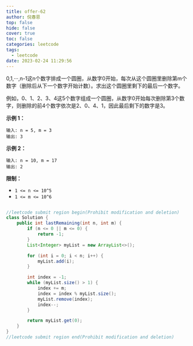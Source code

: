 ```yaml
---
title: offer-62
author: 倪春恩
top: false
hide: false
cover: true
toc: false
categories: leetcode
tags:
  - leetcode
date: 2023-02-24 11:29:56
---
```


0,1,···,n-1这n个数字排成一个圆圈，从数字0开始，每次从这个圆圈里删除第m个数字（删除后从下一个数字开始计数）。求出这个圆圈里剩下的最后一个数字。

例如，0、1、2、3、4这5个数字组成一个圆圈，从数字0开始每次删除第3个数字，则删除的前4个数字依次是2、0、4、1，因此最后剩下的数字是3。



**示例 1：**

```
输入: n = 5, m = 3
输出: 3
```

**示例 2：**

```
输入: n = 10, m = 17
输出: 2
```



**限制：**

- `1 <= n <= 10^5`
- `1 <= m <= 10^6`

```java

//leetcode submit region begin(Prohibit modification and deletion)
class Solution {
    public int lastRemaining(int n, int m) {
        if (n <= 0 || m <= 0) {
            return -1;
        }
        List<Integer> myList = new ArrayList<>();

        for (int i = 0; i < n; i++) {
            myList.add(i);
        }

        int index = -1;
        while (myList.size() > 1) {
            index += m;
            index = index % myList.size();
            myList.remove(index);
            index--;
        }

        return myList.get(0);
    }
}
//leetcode submit region end(Prohibit modification and deletion)
```
